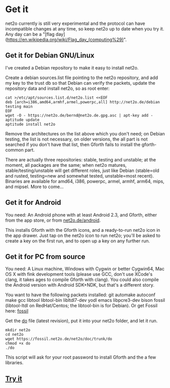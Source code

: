 Get it
======

net2o currently is still very experimental and the protocol can have
incompatible changes at any time, so keep net2o up to date when you
try it.  Any day can be a "[flag day](https://en.wikipedia.org/wiki/Flag_day_(computing%29)".

Get it for Debian GNU/Linux
---------------------------

I've created a Debian repository to make it easy to install net2o.

Create a debian sources.list file pointing to the net2o repository,
and add my key to the trust db so that Debian can verify the packets,
update the repository data and install net2o, so as root enter:

    cat >/etc/apt/sources.list.d/net2o.list <<EOF
    deb [arch=i386,amd64,armhf,armel,powerpc,all] http://net2o.de/debian testing main
    EOF
    wget -O - https://net2o.de/bernd@net2o.de.gpg.asc | apt-key add -
    aptitude update
    aptitude install net2o

Remove the architectures on the list above which you don't need; on
Debian testing, the list is not necessary, on older versions, the all
part is not searched if you don't have that list, then Gforth fails to
install the gforth-common part.

There are actually three repositories: stable, testing and unstable;
at the moment, all packages are the same; when net2o matures,
stable/testing/unstable will get different roles, just like Debian
(stable=old and rusted, testing=new and somewhat tested, unstable=most
recent).  Binaries are available for amd64, i386, powerpc, armel,
armhf, arm64, mips, and mipsel.  More to come...

Get it for Android
------------------

You need: An Android phone with at least Android 2.3, and Gforth,
either from the app store, or from [net2o.de/android](https://net2o.de/android/Gforth.apk).

This installs Gforth with the Gforth icons, and a ready-to-run net2o
icon in the app drawer.  Just tap on the net2o icon to run net2o;
you'll be asked to create a key on the first run, and to open up a key
on any further run.

Get it for PC from source
-------------------------

You need: A Linux machine, Windows with Cygwin or better Cygwin64, Mac
OS X with fink development tools (please use GCC, don't use XCode's
clang, it takes ages to compile Gforth with clang).  You could also
compile the Android version with Android SDK+NDK, but that's a different story.

You want to have the following packets installed: git automake
autoconf make gcc libtool libtool-bin libltdl7-dev yodl emacs
libpcre3-dev bison fossil (libtool-ltdl on RedHat/Centos; the
libtool-bin is for Debian). Or get Fossil here:
[fossil](http://www.fossil-scm.org/index.html/doc/tip/www/index.wiki)

Get the [do](https://fossil.net2o.de/net2o/doc/trunk/do) file
(latest revision), put it into your net2o folder, and let it run.

    mkdir net2o
    cd net2o
    wget https://fossil.net2o.de/net2o/doc/trunk/do
    chmod +x do
    ./do

This script will ask for your root password to install Gforth and the
a few libraries.

[Try it](try-it.md)
-------------------